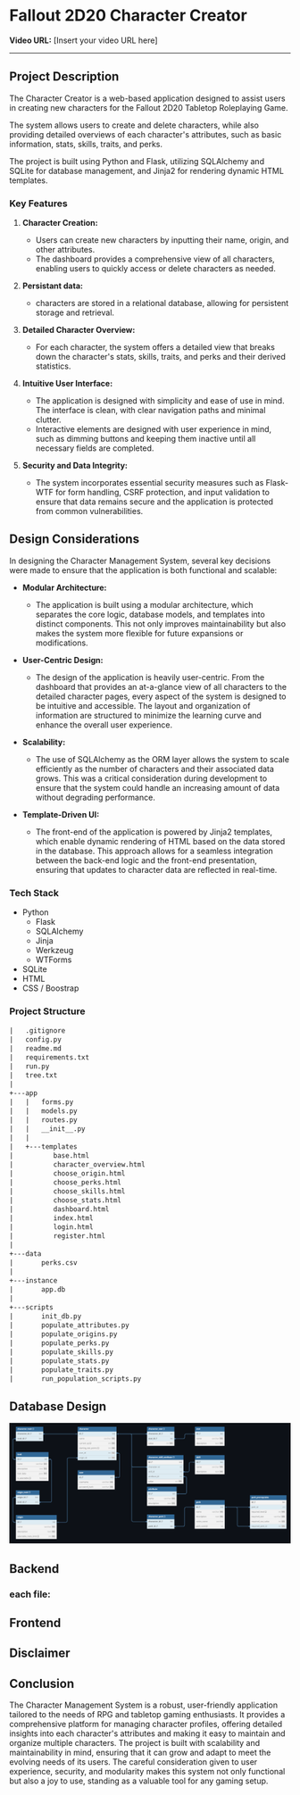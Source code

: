 # Fallout 2D20 Character Creator

**Video URL:** [Insert your video URL here]

---

## Project Description

The Character Creator is a web-based application designed to assist users in creating new characters for the Fallout 2D20 Tabletop Roleplaying Game. 

The system allows users to create and delete characters, while also providing detailed overviews of each character's attributes, such as basic information, stats, skills, traits, and perks. 

The project is built using Python and Flask, utilizing SQLAlchemy and SQLite for database management, and Jinja2 for rendering dynamic HTML templates.

### Key Features

1. **Character Creation:**
   - Users can create new characters by inputting their name, origin, and other attributes.
   - The dashboard provides a comprehensive view of all characters, enabling users to quickly access or delete characters as needed.

2. **Persistant data:**
   - characters are stored in a relational database, allowing for persistent storage and retrieval.

2. **Detailed Character Overview:**
   - For each character, the system offers a detailed view that breaks down the character's stats, skills, traits, and perks and their derived statistics.

3. **Intuitive User Interface:**
   - The application is designed with simplicity and ease of use in mind. The interface is clean, with clear navigation paths and minimal clutter.
   - Interactive elements are designed with user experience in mind, such as dimming buttons and keeping them inactive until all necessary fields are completed.

4. **Security and Data Integrity:**
   - The system incorporates essential security measures such as Flask-WTF for form handling, CSRF protection, and input validation to ensure that data remains secure and the application is protected from common vulnerabilities.

## Design Considerations

In designing the Character Management System, several key decisions were made to ensure that the application is both functional and scalable:

- **Modular Architecture:**
  - The application is built using a modular architecture, which separates the core logic, database models, and templates into distinct components. This not only improves maintainability but also makes the system more flexible for future expansions or modifications.

- **User-Centric Design:**
  - The design of the application is heavily user-centric. From the dashboard that provides an at-a-glance view of all characters to the detailed character pages, every aspect of the system is designed to be intuitive and accessible. The layout and organization of information are structured to minimize the learning curve and enhance the overall user experience.

- **Scalability:**
  - The use of SQLAlchemy as the ORM layer allows the system to scale efficiently as the number of characters and their associated data grows. This was a critical consideration during development to ensure that the system could handle an increasing amount of data without degrading performance.

- **Template-Driven UI:**
  - The front-end of the application is powered by Jinja2 templates, which enable dynamic rendering of HTML based on the data stored in the database. This approach allows for a seamless integration between the back-end logic and the front-end presentation, ensuring that updates to character data are reflected in real-time.

### Tech Stack
 - Python
    - Flask
    - SQLAlchemy
    - Jinja
    - Werkzeug
    - WTForms
 - SQLite
 - HTML
 - CSS / Boostrap

### Project Structure
```
|   .gitignore
|   config.py
|   readme.md
|   requirements.txt
|   run.py
|   tree.txt
|   
+---app
|   |   forms.py
|   |   models.py
|   |   routes.py
|   |   __init__.py
|   |   
|   +---templates
|          base.html
|          character_overview.html
|          choose_origin.html
|          choose_perks.html
|          choose_skills.html
|          choose_stats.html
|          dashboard.html
|          index.html
|          login.html
|          register.html
|           
+---data
|       perks.csv
|       
+---instance
|       app.db
|       
+---scripts
|       init_db.py
|       populate_attributes.py
|       populate_origins.py
|       populate_perks.py
|       populate_skills.py
|       populate_stats.py
|       populate_traits.py
|       run_population_scripts.py
```
## Database Design
![Class Diagram](./class%20diagram.png)

## Backend
### each file:


## Frontend


## Disclaimer

## Conclusion

The Character Management System is a robust, user-friendly application tailored to the needs of RPG and tabletop gaming enthusiasts. It provides a comprehensive platform for managing character profiles, offering detailed insights into each character's attributes and making it easy to maintain and organize multiple characters. The project is built with scalability and maintainability in mind, ensuring that it can grow and adapt to meet the evolving needs of its users. The careful consideration given to user experience, security, and modularity makes this system not only functional but also a joy to use, standing as a valuable tool for any gaming setup.
